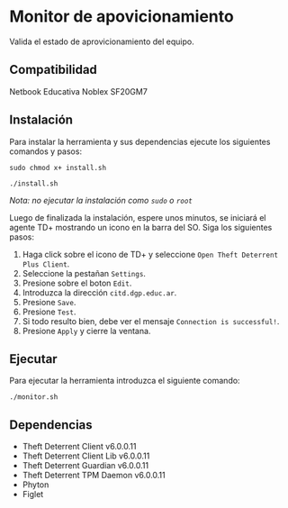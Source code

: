 # Monitor de apovicionamiento 
Valida el estado de aprovicionamiento del equipo.

## Compatibilidad
Netbook Educativa Noblex SF20GM7

## Instalación
Para instalar la herramienta y sus dependencias ejecute los siguientes comandos y pasos:

``sudo chmod x+ install.sh``

``./install.sh``

*Nota: no ejecutar la instalación como ``sudo`` o ``root``*

Luego de finalizada la instalación, espere unos minutos, se iniciará el agente TD+ mostrando un icono en la barra del SO. Siga los siguientes pasos:
1. Haga click sobre el icono de TD+ y seleccione ``Open Theft Deterrent Plus Client``.
2. Seleccione la pestañan ``Settings``.
3. Presione sobre el boton ``Edit``.
4. Introduzca la dirección ``citd.dgp.educ.ar``.
5. Presione ``Save``.
6. Presione ``Test``.
7. Si todo resulto bien, debe ver el mensaje ``Connection is successful!``.
8. Presione ``Apply`` y cierre la ventana.

## Ejecutar
Para ejecutar la herramienta introduzca el siguiente comando:

``./monitor.sh``

## Dependencias
- Theft Deterrent Client v6.0.0.11
- Theft Deterrent Client Lib v6.0.0.11
- Theft Deterrent Guardian v6.0.0.11
- Theft Deterrent TPM Daemon v6.0.0.11
- Phyton
- Figlet
